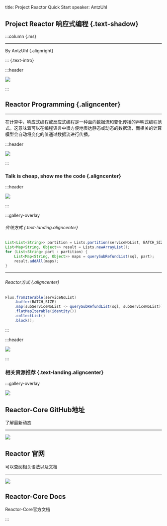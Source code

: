 title: Project Reactor Quick Start
speaker: AntzUhl

<slide class="bg-black-blue aligncenter"  image="https://projectreactor.io/assets/img/homepage-bg.png .dark">

## Project Reactor 响应式编程 {.text-shadow}

:::column {.ms}

---

By AntzUhl {.alignright}

::: {.text-intro}

<slide class="bg-white">

:::header

![](https://antzyun.oss-cn-beijing.aliyuncs.com/20210620151010.png)

:::

## Reactor Programming {.aligncenter}

---

在计算中，响应式编程或反应式编程是一种面向数据流和变化传播的声明式编程范式。这意味着可以在编程语言中很方便地表达静态或动态的数据流，而相关的计算模型会自动将变化的值通过数据流进行传播。


<slide class="bg-white">


:::header

![](https://antzyun.oss-cn-beijing.aliyuncs.com/20210620151010.png)

:::

### Talk is cheap, show me the code {.aligncenter}


<slide class="bg-white">


:::header

![](https://antzyun.oss-cn-beijing.aliyuncs.com/20210620151010.png)

:::

:::gallery-overlay

###### 传统方式 {.text-landing.aligncenter}

```java
List<List<String>> partition = Lists.partition(serviceNoList, BATCH_SIZE);
List<Map<String, Object>> result = Lists.newArrayList();
for (List<String> part : partition) {
	List<Map<String, Object>> maps = querySubRefundList(sql, part);
	result.addAll(maps);
}

```

---

###### Reactor方式 {.aligncenter}

```java
Flux.fromIterable(serviceNoList)
	.buffer(BATCH_SIZE)
	.map(subServiceNoList -> querySubRefundList(sql, subServiceNoList))
	.flatMapIterable(identity())
	.collectList()
	.block();
```

:::



<slide class="bg-white">

:::header

![](https://antzyun.oss-cn-beijing.aliyuncs.com/20210620151010.png)

:::

### 相关资源推荐 {.text-landing.aligncenter}

:::gallery-overlay

![](https://antzyun.oss-cn-beijing.aliyuncs.com/20210620150620.png)

## Reactor-Core GitHub地址

了解最新动态

---

![](https://antzyun.oss-cn-beijing.aliyuncs.com/20210620150649.png)

## Reactor 官⽹

可以查阅相关语法以及文档

---

![](https://antzyun.oss-cn-beijing.aliyuncs.com/20210620150751.png)

## Reactor-Core Docs

Reactor-Core官方文档

:::